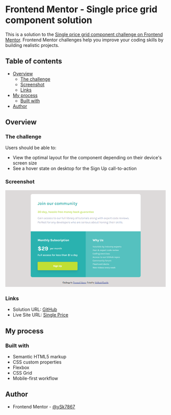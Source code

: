 # Frontend Mentor - Single price grid component solution

This is a solution to the [Single price grid component challenge on Frontend Mentor](https://www.frontendmentor.io/challenges/single-price-grid-component-5ce41129d0ff452fec5abbbc). Frontend Mentor challenges help you improve your coding skills by building realistic projects.

## Table of contents

- [Overview](#overview)
  - [The challenge](#the-challenge)
  - [Screenshot](#screenshot)
  - [Links](#links)
- [My process](#my-process)
  - [Built with](#built-with)
- [Author](#author)

## Overview

### The challenge

Users should be able to:

- View the optimal layout for the component depending on their device's screen size
- See a hover state on desktop for the Sign Up call-to-action

### Screenshot

![](./Final_ss.png)

### Links

- Solution URL: [GitHub](https://github.com/Sk7867/single_price_grid)
- Live Site URL: [Single Price](https://sk7867.github.io/single_price_grid/index.html)

## My process

### Built with

- Semantic HTML5 markup
- CSS custom properties
- Flexbox
- CSS Grid
- Mobile-first workflow

## Author

- Frontend Mentor - [@ySk7867](https://www.frontendmentor.io/profile/Sk7867)
